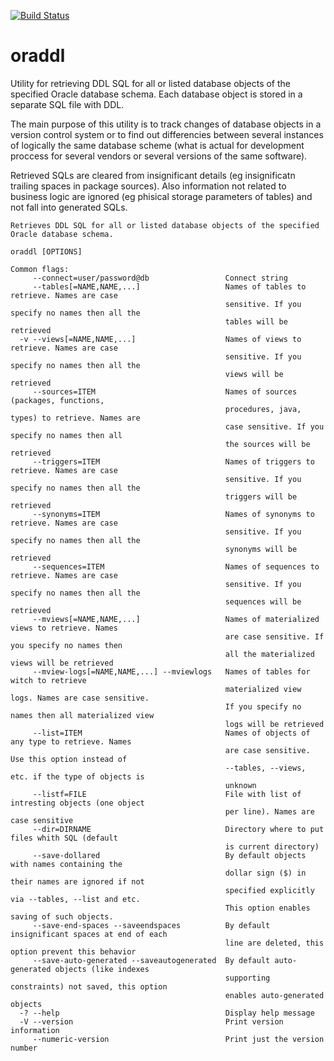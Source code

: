 [![Build Status](https://travis-ci.org/ki11men0w/oraddl.svg?branch=master)](https://travis-ci.org/ki11men0w/oraddl)

# oraddl
Utility for retrieving DDL SQL for all or listed database objects of the specified Oracle database schema.
Each database object is stored in a separate SQL file with DDL.

The main purpose of this utility is to track changes of database objects in a version control system or to find
out differencies between several instances of logically the same database scheme (what is actual for development
proccess for several vendors or several versions of the same software).

Retrieved SQLs are cleared from insignificant details (eg insignificatn trailing spaces in package sources). Also information
not related to business logic are ignored (eg phisical storage parameters of tables) and not fall into generated SQLs.

```
Retrieves DDL SQL for all or listed database objects of the specified Oracle database schema.

oraddl [OPTIONS]

Common flags:
     --connect=user/password@db                 Connect string
     --tables[=NAME,NAME,...]                   Names of tables to retrieve. Names are case
                                                sensitive. If you specify no names then all the
                                                tables will be retrieved
  -v --views[=NAME,NAME,...]                    Names of views to retrieve. Names are case
                                                sensitive. If you specify no names then all the
                                                views will be retrieved
     --sources=ITEM                             Names of sources (packages, functions,
                                                procedures, java, types) to retrieve. Names are
                                                case sensitive. If you specify no names then all
                                                the sources will be retrieved
     --triggers=ITEM                            Names of triggers to retrieve. Names are case
                                                sensitive. If you specify no names then all the
                                                triggers will be retrieved
     --synonyms=ITEM                            Names of synonyms to retrieve. Names are case
                                                sensitive. If you specify no names then all the
                                                synonyms will be retrieved
     --sequences=ITEM                           Names of sequences to retrieve. Names are case
                                                sensitive. If you specify no names then all the
                                                sequences will be retrieved
     --mviews[=NAME,NAME,...]                   Names of materialized views to retrieve. Names
                                                are case sensitive. If you specify no names then
                                                all the materialized views will be retrieved
     --mview-logs[=NAME,NAME,...] --mviewlogs   Names of tables for witch to retrieve
                                                materialized view logs. Names are case sensitive.
                                                If you specify no names then all materialized view
                                                logs will be retrieved
     --list=ITEM                                Names of objects of any type to retrieve. Names
                                                are case sensitive. Use this option instead of
                                                --tables, --views, etc. if the type of objects is
                                                unknown
     --listf=FILE                               File with list of intresting objects (one object
                                                per line). Names are case sensitive
     --dir=DIRNAME                              Directory where to put files whith SQL (default
                                                is current directory)
     --save-dollared                            By default objects with names containing the
                                                dollar sign ($) in their names are ignored if not
                                                specified explicitly via --tables, --list and etc.
                                                This option enables saving of such objects.
     --save-end-spaces --saveendspaces          By default insignificant spaces at end of each
                                                line are deleted, this option prevent this behavior
     --save-auto-generated --saveautogenerated  By default auto-generated objects (like indexes
                                                supporting constraints) not saved, this option
                                                enables auto-generated objects
  -? --help                                     Display help message
  -V --version                                  Print version information
     --numeric-version                          Print just the version number
```
